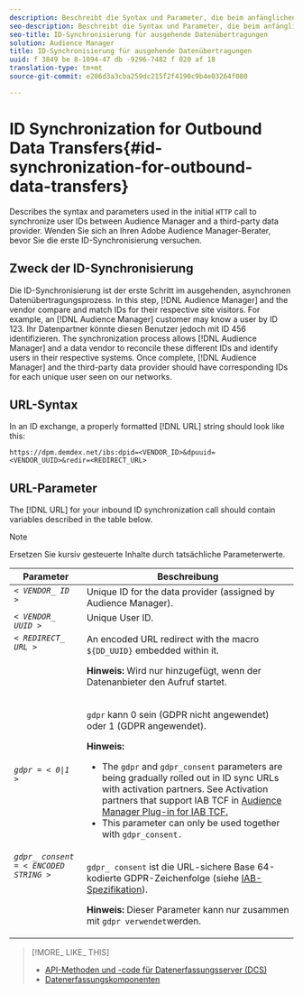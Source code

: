 ```yaml
---
description: Beschreibt die Syntax und Parameter, die beim anfänglichen HTTP-Aufruf verwendet werden, um Benutzer-IDs zwischen Audience Manager und einem Drittanbieter-Datenprovider zu synchronisieren. Wenden Sie sich an Ihren Adobe Audience Manager-Berater, bevor Sie die erste ID-Synchronisierung versuchen.
seo-description: Beschreibt die Syntax und Parameter, die beim anfänglichen HTTP-Aufruf verwendet werden, um Benutzer-IDs zwischen Audience Manager und einem Drittanbieter-Datenprovider zu synchronisieren. Wenden Sie sich an Ihren Adobe Audience Manager-Berater, bevor Sie die erste ID-Synchronisierung versuchen.
seo-title: ID-Synchronisierung für ausgehende Datenübertragungen
solution: Audience Manager
title: ID-Synchronisierung für ausgehende Datenübertragungen
uuid: f 3849 be 8-1094-47 db -9296-7482 f 020 af 18
translation-type: tm+mt
source-git-commit: e206d3a3cba259dc215f2f4190c9b4e03264f080

---
```



# ID Synchronization for Outbound Data Transfers{#id-synchronization-for-outbound-data-transfers}

Describes the syntax and parameters used in the initial `HTTP` call to synchronize user IDs between Audience Manager and a third-party data provider. Wenden Sie sich an Ihren Adobe Audience Manager-Berater, bevor Sie die erste ID-Synchronisierung versuchen.

<!-- c_id_sync_out.xml -->

## Zweck der ID-Synchronisierung

Die ID-Synchronisierung ist der erste Schritt im ausgehenden, asynchronen Datenübertragungsprozess. In this step, [!DNL Audience Manager] and the vendor compare and match IDs for their respective site visitors. For example, an [!DNL Audience Manager] customer may know a user by ID 123. Ihr Datenpartner könnte diesen Benutzer jedoch mit ID 456 identifizieren. The synchronization process allows [!DNL Audience Manager] and a data vendor to reconcile these different IDs and identify users in their respective systems. Once complete, [!DNL Audience Manager] and the third-party data provider should have corresponding IDs for each unique user seen on our networks.

## URL-Syntax

In an ID exchange, a properly formatted [!DNL URL] string should look like this:

```
https://dpm.demdex.net/ibs:dpid=<VENDOR_ID>&dpuuid=<VENDOR_UUID>&redir=<REDIRECT_URL>
```

## URL-Parameter

The [!DNL URL] for your inbound ID synchronization call should contain variables described in the table below.

>[!NOTE]
>
>Ersetzen Sie kursiv gesteuerte Inhalte durch tatsächliche Parameterwerte.

<table id="table_EB9F4246E2A34ABB8ED06EA458EB186F"> 
 <thead> 
  <tr> 
   <th colname="col1" class="entry"> Parameter </th> 
   <th colname="col2" class="entry"> Beschreibung </th> 
  </tr> 
 </thead>
 <tbody> 
  <tr valign="top"> 
   <td colname="col1"> <code><i>&lt; VENDOR_ ID &gt;</i></code> </td> 
   <td colname="col2">Unique ID for the data provider (assigned by <span class="keyword"> Audience Manager</span>). </td> 
  </tr> 
  <tr valign="top"> 
   <td colname="col1"> <code><i>&lt; VENDOR_ UUID &gt;</i></code> </td> 
   <td colname="col2"> Unique User ID. </td> 
  </tr> 
  <tr valign="top"> 
   <td colname="col1"> <code><i>&lt; REDIRECT_ URL &gt;</i></code> </td> 
   <td colname="col2">An encoded URL redirect with the macro <code> ${DD_UUID}</code> embedded within it. <p><b>Hinweis:</b> Wird nur hinzugefügt, wenn der Datenanbieter den Aufruf startet. </p> </td> 
  </tr> 
    </tr> 
  <tr> 
   <td colname="col1"> <code><i>gdpr = &lt; 0|1 &gt;</i></code> </td> 
   <td colname="col2"> <p><code>gdpr</code> kann 0 sein (GDPR nicht angewendet) oder 1 (GDPR angewendet).</p><p><b>Hinweis:</b> <ul><li>The <code>gdpr</code> and <code>gdpr_consent</code> parameters are being gradually rolled out in ID sync URLs with activation partners. See Activation partners that support IAB TCF in <a href="../../overview/aam-gdpr/aam-iab-plugin.md#aam-activation-partners">Audience Manager Plug-in for IAB TCF.</a></li><li>This parameter can only be used together with <code>gdpr_consent.</code></li></ul></p></td>
  </tr> 
    </tr> 
  <tr valign="top"> 
   <td colname="col1"> <code><i>gdpr_ consent = &lt; ENCODED STRING &gt;</i></code> </td> 
   <td colname="col2"><p><code>gdpr_ consent</code> ist die URL-sichere Base 64-kodierte GDPR-Zeichenfolge (siehe <a href="https://github.com/InteractiveAdvertisingBureau/GDPR-Transparency-and-Consent-Framework/blob/master/URL-based%20Consent%20Passing_%20Framework%20Guidance.md#specifications" format="http" scope="external"> IAB-Spezifikation</a>).</p><p><b>Hinweis:</b> Dieser Parameter kann nur zusammen mit <code>gdpr verwendet</code>werden.</p> </td> 
  </tr> 
 </tbody> 
</table>

>[!MORE_ LIKE_ THIS]
>
>* [API-Methoden und -code für Datenerfassungsserver (DCS)](../../api/dcs-intro/dcs-event-calls/dcs-event-calls.md)
>* [Datenerfassungskomponenten](../../reference/system-components/components-data-collection.md)

